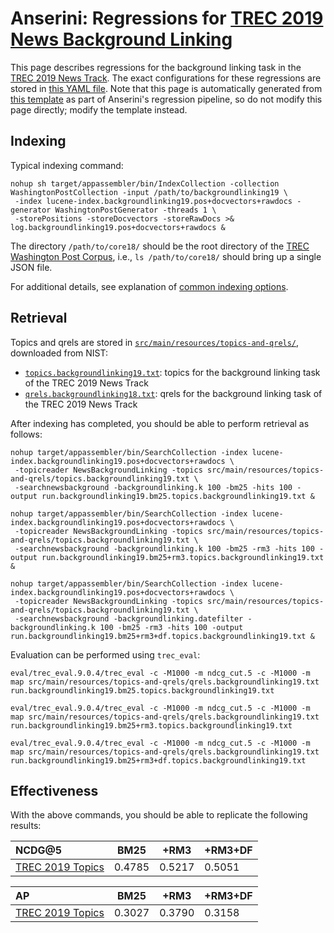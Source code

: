 # Anserini: Regressions for [TREC 2019 News Background Linking](http://trec-news.org/)

This page describes regressions for the background linking task in the [TREC 2019 News Track](http://trec-news.org/).
The exact configurations for these regressions are stored in [this YAML file](../src/main/resources/regression/backgroundlinking19.yaml).
Note that this page is automatically generated from [this template](../src/main/resources/docgen/templates/backgroundlinking19.template) as part of Anserini's regression pipeline, so do not modify this page directly; modify the template instead.

## Indexing

Typical indexing command:

```
nohup sh target/appassembler/bin/IndexCollection -collection WashingtonPostCollection -input /path/to/backgroundlinking19 \
 -index lucene-index.backgroundlinking19.pos+docvectors+rawdocs -generator WashingtonPostGenerator -threads 1 \
 -storePositions -storeDocvectors -storeRawDocs >& log.backgroundlinking19.pos+docvectors+rawdocs &
```

The directory `/path/to/core18/` should be the root directory of the [TREC Washington Post Corpus](https://trec.nist.gov/data/wapost/), i.e., `ls /path/to/core18/`
should bring up a single JSON file.

For additional details, see explanation of [common indexing options](common-indexing-options.md).

## Retrieval

Topics and qrels are stored in [`src/main/resources/topics-and-qrels/`](../src/main/resources/topics-and-qrels/), downloaded from NIST:

+ [`topics.backgroundlinking19.txt`](../src/main/resources/topics-and-qrels/topics.backgroundlinking19.txt): topics for the background linking task of the TREC 2019 News Track
+ [`qrels.backgroundlinking18.txt`](../src/main/resources/topics-and-qrels/qrels.backgroundlinking18.txt): qrels for the background linking task of the TREC 2019 News Track

After indexing has completed, you should be able to perform retrieval as follows:

```
nohup target/appassembler/bin/SearchCollection -index lucene-index.backgroundlinking19.pos+docvectors+rawdocs \
 -topicreader NewsBackgroundLinking -topics src/main/resources/topics-and-qrels/topics.backgroundlinking19.txt \
 -searchnewsbackground -backgroundlinking.k 100 -bm25 -hits 100 -output run.backgroundlinking19.bm25.topics.backgroundlinking19.txt &

nohup target/appassembler/bin/SearchCollection -index lucene-index.backgroundlinking19.pos+docvectors+rawdocs \
 -topicreader NewsBackgroundLinking -topics src/main/resources/topics-and-qrels/topics.backgroundlinking19.txt \
 -searchnewsbackground -backgroundlinking.k 100 -bm25 -rm3 -hits 100 -output run.backgroundlinking19.bm25+rm3.topics.backgroundlinking19.txt &

nohup target/appassembler/bin/SearchCollection -index lucene-index.backgroundlinking19.pos+docvectors+rawdocs \
 -topicreader NewsBackgroundLinking -topics src/main/resources/topics-and-qrels/topics.backgroundlinking19.txt \
 -searchnewsbackground -backgroundlinking.datefilter -backgroundlinking.k 100 -bm25 -rm3 -hits 100 -output run.backgroundlinking19.bm25+rm3+df.topics.backgroundlinking19.txt &
```

Evaluation can be performed using `trec_eval`:

```
eval/trec_eval.9.0.4/trec_eval -c -M1000 -m ndcg_cut.5 -c -M1000 -m map src/main/resources/topics-and-qrels/qrels.backgroundlinking19.txt run.backgroundlinking19.bm25.topics.backgroundlinking19.txt

eval/trec_eval.9.0.4/trec_eval -c -M1000 -m ndcg_cut.5 -c -M1000 -m map src/main/resources/topics-and-qrels/qrels.backgroundlinking19.txt run.backgroundlinking19.bm25+rm3.topics.backgroundlinking19.txt

eval/trec_eval.9.0.4/trec_eval -c -M1000 -m ndcg_cut.5 -c -M1000 -m map src/main/resources/topics-and-qrels/qrels.backgroundlinking19.txt run.backgroundlinking19.bm25+rm3+df.topics.backgroundlinking19.txt
```

## Effectiveness

With the above commands, you should be able to replicate the following results:

NCDG@5                                  | BM25      | +RM3      | +RM3+DF   |
:---------------------------------------|-----------|-----------|-----------|
[TREC 2019 Topics](../src/main/resources/topics-and-qrels/topics.backgroundlinking19.txt)| 0.4785    | 0.5217    | 0.5051    |


AP                                      | BM25      | +RM3      | +RM3+DF   |
:---------------------------------------|-----------|-----------|-----------|
[TREC 2019 Topics](../src/main/resources/topics-and-qrels/topics.backgroundlinking19.txt)| 0.3027    | 0.3790    | 0.3158    |

